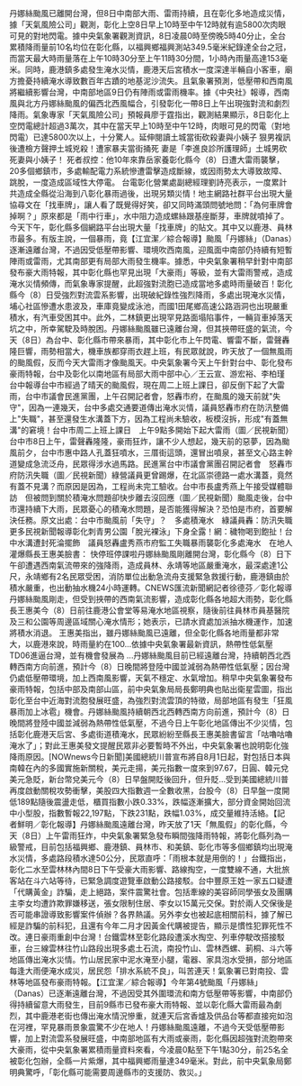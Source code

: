 丹娜絲颱風已離開台灣，但8日中南部大雨、雷雨持續，且在彰化多地造成災情，據「天氣風險公司」觀測，彰化上空8日早上10時至中午12時就有逾5800次肉眼可見的對地閃電。據中央氣象署觀測資訊，8日凌晨0時至傍晚5時40分止，全台累積降雨量前10名均位在彰化縣，以福興鄉福興測站349.5毫米紀錄達全台之冠，而當天最大時雨量落在上午10時30分至上午11時30分間，1小時內雨量高達153毫米。同時，鹿港鎮多處發生淹水災情，鹿港天后宮積水一度深達半輛自小客車，廟方擔憂持續淹水導致數百年古蹟的地基泥沙流失。且氣象署預測，低壓帶和西南風將繼續影響台灣，中南部地區9日仍有陣雨或雷雨機率。據《中央社》報導，西南風與北方丹娜絲颱風的偏西北西風幅合，引發彰化一帶8日上午出現強對流和劇烈降雨。氣象專家「天氣風險公司」預報員廖于霆指出，觀測結果顯示，8日彰化上空閃電總計超過3萬次，其中在當天早上10時至中午12時，肉眼可見的閃電（對地閃電）已達5800次以上，十分驚人。延伸閱讀土城當街砍殺妻與小姨子 狠男複訊後遭檢方聲押土城兇殺！遭家暴夫當街捅死 妻是「李進良診所護理師」土城男砍死妻與小姨子！ 死者叔控：他10年來靠岳家養彰化縣今（8）日遭大雷雨襲擊，20多個鄉鎮市，多處輸配電力系統慘遭雷擊造成斷線，或因雨勢太大導致故障、跳脫，一度造成區域性大停電。 台電彰化營業處副總經理劉詩亮表示，一度累計共造成全縣從沿海到八彰化暴雨過後，出現另類災情！地主網路社群平台出現大量協尋文在「找車牌」，讓人看了既覺得好笑，卻又同時滿頭問號地問：「為何車牌會掉啊？」原來都是「雨中行車」，水中阻力造成螺絲跟基座斷芽，車牌就噴掉了。今天下午，彰化縣多個網路平台出現大量「找車牌」的貼文。其中又以鹿港、員林市最多。有版主說，一個暴雨，竟【江宜潔／綜合報導】颱風「丹娜絲」（Danas）逐漸遠離台灣，不過因受低壓帶影響、環境吹西南風，迎風面中南部仍持續有短暫陣雨或雷雨，尤其南部更有局部大雨發生機率。據悉，中央氣象署稍早針對中南部發布豪大雨特報，其中彰化縣也罕見出現「大豪雨」等級，並有大雷雨警戒，造成淹水災情頻傳，而氣象專家提醒，此超強對流胞已造成當地多處時雨量破百！彰化縣今（8）日受強烈對流雲系影響，出現破紀錄性強烈降雨，多處出現淹水災情，埔心社區慘遭水患波及，車庫竟變成泳池，而國1田尾鄉高速公路涵洞也出現嚴重積水，有汽車受困其中。此外，二林鎮更出現罕見路面塌陷事件，一輛貨車掉落天坑之中，所幸駕駛及時脫困。丹娜絲颱風雖已遠離台灣，但其挾帶旺盛的氣流，今天（8日）為台中、彰化縣市帶來暴雨，其中彰化市上午閃電、響雷不斷，雷聲轟隆巨響，雨勢相當大，機車族都穿雨衣趕上班，有民眾就說，昨天放了一個無風雨的颱風假，反而今天大雷雨才像颱風天。中央氣象署今天上午針對台中、彰化發布豪雨特報，台中及彰化以南地區有局部大雨中部中心／王云宣、游宏裕、李柏瑾　台中報導台中市經過了晴天的颱風假，現在周二上班上課日，卻反倒下起了大雷雨，台中市議會民進黨團，上午召開記者會，怒轟市府，在颱風的幾天前就"失守"，因為一連幾天，台中多處交通要道傳出淹水災情，議員怒轟市府在防汛整備上"失職"，甚至還發生水溝蓋下方，因為工程尚未驗收，板模沒拆，形成"有蓋無溝"的窘境！台中市周二上班上課日　上午9點多開始下起大雷雨（圖／民視新聞）台中市8日上午，雷聲轟隆隆，豪雨狂炸，讓不少人想起，幾天前的惡夢，因為颱風前夕，台中市惠中路人孔蓋狂噴水，三厝街這頭，還冒出噴泉，甚至文心路主幹道變成急流泛舟，民眾得涉水過馬路。民進黨台中市議會黨團召開記者會　怒轟市府防汛失職（圖／民視新聞）綠營議員更曾踢爆，在北區崇德路一處水溝蓋，竟然有蓋不見溝？而原因是因為，工程尚未完工驗收。台中市長盧秀燕上午接受媒體聯訪　但被問到關於積淹水問題卻快步離去沒回應（圖／民視新聞）颱風走後，台中市還持續下大雨，民眾憂心的積淹水問題，是否能獲得解決？恐怕是市府，首要解決任務。原文出處：台中市颱風前「失守」？　多處積淹水　綠議員轟：防汛失職 更多民視新聞報導彰化刺青男公園「脫光裸泳」下身全露！網：穢物喝到飽扯！台中水溝遭封死淪擺飾　議員怒轟盧秀燕市府監工失職暴雨襲彰化多處淹水　在地人灌爆縣長王惠美臉書： 快停班停課啦丹娜絲颱風剛離開台灣，彰化縣今（8）日下午卻遭遇西南氣流帶來的強降雨，造成員林、永靖等地區嚴重淹水，最深處達1公尺，永靖鄉有2名民眾受困，消防單位出動急流舟支援緊急救援行動，鹿港鎮由於積水嚴重，也出動抽水機24小時運轉。CNEWS匯流新聞網記者徐德芬／彰化報導 丹娜絲颱風剛走，但受到挾帶的西南氣流影響，造成彰化縣各地超大雨勢，彰化縣長王惠美今（8）日前往鹿港公會堂等易淹水地區視察，隨後前往員林市員基醫院及三和公園等周邊區域關心淹水情形；她表示，已請水資處加派抽水機運作，加速將積水消退。 王惠美指出，雖丹娜絲颱風已遠離，但全彰化縣各地雨量都非常大，以鹿港來說，時雨量約在100...依據中央氣象署最新資訊，熱帶性低氣壓TD06進逼台灣，並有機會發展為 ...丹娜絲颱風目前已經遠離台灣，持續朝西北西轉西南方向前進，預計今（8）日晚間將登陸中國並減弱為熱帶性低氣壓；因台灣仍處低壓帶環境，加上西南風影響，天氣不穩定、水氣增加。稍早中央氣象署發布豪雨特報，包括中部及南部山區，前中央氣象局局長鄭明典也貼出衛星雲圖，指出彰化至台中近海對流胞發展旺盛，為強烈對流雲頂的特徵，局部地區有發生「狂風暴雨加上冰雹」機會。丹娜絲颱風持續朝西北西轉西南方向前進，預計今（8）日晚間將登陸中國並減弱為熱帶性低氣壓，不過今日上午彰化地區傳出不少災情，包括彰化鹿港天后宮、多處街道積淹水，民眾紛紛至縣長王惠美臉書留言「咕嚕咕嚕淹水了」；對此王惠美發文提醒民眾非必要暫時不外出，中央氣象署也說明彰化強降雨原因。[NOWnews今日新聞]美國總統川普宣布將自8月1日起，對包括日本與南韓在內的多國實施新關稅，美元走揚，美元指數一度來到97.67，日圓、韓元兌美元急貶，新台幣兌美元今（8）日早盤開貶後回升，但升貶...受到美國總統川普再度啟動關稅攻勢衝擊，美股四大指數週一全數收黑，台股今（8）日早盤一度開低189點隨後震盪走低，櫃買指數小跌0.33%，跌幅逐漸擴大，部分資金開始回流中小型股，指數暫報22,197點，下跌231點，跌幅1.03%，成交量維持活絡。【記者鮮明／彰化報導】丹娜絲颱風遠離台灣，昨天放了1天「無風假」的彰化縣，今天（8日）上午雷雨狂炸，中央氣象署緊急發布瞬間強降雨特報，將彰化縣列為一級警戒，目前包括福興鄉、鹿港鎮、員林市、和美鎮、彰化市等多個鄉鎮均出現淹水災情，多處路段積水達50公分，民眾直呼：「雨根本就是用倒的！」台鐵指出，彰化二水至雲林林內間8日下午受豪大雨影響、路線掏空，一度雙線不通，大批旅客站在斗六站等待，已緊急調度遊覽車啟動公路接駁。台中豐原王姓一家五口疑遭「代購黃金」詐騙，走上絕路，案件震驚社會。包括牽線的美容師同學張女及團購主李女均遭詐欺罪嫌移送，張女限制住居、李女以15萬元交保。對於兩人交保後是否可能串證導致影響案件偵辦？各界熱議。另外李女也被起底相關前科，據了解已經是詐騙的前科犯，且還有今年二月才因黃金代購被提告，顯示是慣性犯罪死性不改。連日豪雨重創中台灣！台鐵雲林至彰化路段遭溪水掏空、列車停駛改搭接駁車，台三線雲林往竹山路段出現多處土石流，南投竹山、雲林西螺、莿桐、斗六等地區傳出淹水災情。竹山居民家中泥水淹至小腿，電器、家具泡水受損，部分地區每逢大雨便淹水成災，居民怨「排水系統不良」，叫苦連天！氣象署已對南投、雲林等地區發布豪雨特報。【江宜潔／綜合報導】今年第4號颱風「丹娜絲」（Danas）已逐漸遠離台灣，不過因受其外圍環流和南方低壓帶等影響，中南部仍得持續留意大雨發生，目前9縣市已發布豪大雨特報、並以彰化縣大雷雨最為劇烈，其中鹿港老街也傳出淹水情況慘重，就連天后宮香爐及供品台等都直接宛如泡在河裡，罕見暴雨景象震驚不少在地人！丹娜絲颱風遠離，不過今天受低壓帶影響，加上對流雲系發展旺盛，中南部地區有大雨或豪雨，彰化縣因超強對流胞帶來大豪雨，從中央氣象署累積雨量資料來看，今凌晨0點至下午1點30分，前25名全被彰化包辦，全縣一片紫爆，其中福興鄉雨量達349毫米。對此，前中央氣象局鄭明典驚呼，「彰化縣可能需要周邊縣市的支援防、救災。」